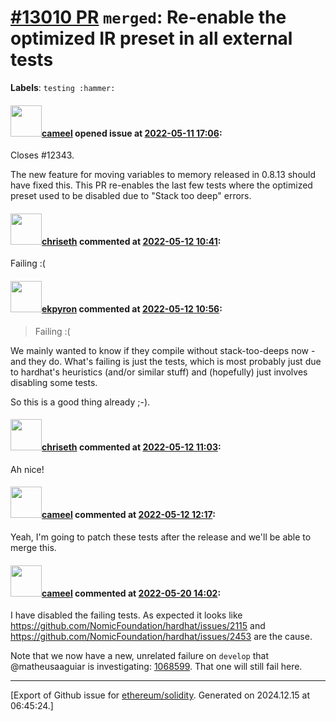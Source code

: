 # [\#13010 PR](https://github.com/ethereum/solidity/pull/13010) `merged`: Re-enable the optimized IR preset in all external tests
**Labels**: `testing :hammer:`


#### <img src="https://avatars.githubusercontent.com/u/137030?v=4" width="50">[cameel](https://github.com/cameel) opened issue at [2022-05-11 17:06](https://github.com/ethereum/solidity/pull/13010):

Closes #12343.

The new feature for moving variables to memory released in 0.8.13 should have fixed this. This PR re-enables the last few tests where the optimized preset used to be disabled due to "Stack too deep" errors.

#### <img src="https://avatars.githubusercontent.com/u/9073706?v=4" width="50">[chriseth](https://github.com/chriseth) commented at [2022-05-12 10:41](https://github.com/ethereum/solidity/pull/13010#issuecomment-1124837531):

Failing :(

#### <img src="https://avatars.githubusercontent.com/u/1347491?v=4" width="50">[ekpyron](https://github.com/ekpyron) commented at [2022-05-12 10:56](https://github.com/ethereum/solidity/pull/13010#issuecomment-1124849444):

> Failing :(

We mainly wanted to know if they compile without stack-too-deeps now - and they do. What's failing is just the tests, which is most probably just due to hardhat's heuristics (and/or similar stuff) and (hopefully) just involves disabling some tests.

So this is a good thing already ;-).

#### <img src="https://avatars.githubusercontent.com/u/9073706?v=4" width="50">[chriseth](https://github.com/chriseth) commented at [2022-05-12 11:03](https://github.com/ethereum/solidity/pull/13010#issuecomment-1124854902):

Ah nice!

#### <img src="https://avatars.githubusercontent.com/u/137030?v=4" width="50">[cameel](https://github.com/cameel) commented at [2022-05-12 12:17](https://github.com/ethereum/solidity/pull/13010#issuecomment-1124920489):

Yeah, I'm going to patch these tests after the release and we'll be able to merge this.

#### <img src="https://avatars.githubusercontent.com/u/137030?v=4" width="50">[cameel](https://github.com/cameel) commented at [2022-05-20 14:02](https://github.com/ethereum/solidity/pull/13010#issuecomment-1132937536):

I have disabled the failing tests. As expected it looks like https://github.com/NomicFoundation/hardhat/issues/2115 and https://github.com/NomicFoundation/hardhat/issues/2453 are the cause.

Note that we now have a new, unrelated failure on `develop` that @matheusaaguiar is investigating: [1068599](https://app.circleci.com/pipelines/github/ethereum/solidity/24304/workflows/9f72146d-e6dd-4dac-84e6-02deb1c95791/jobs/1068599). That one will still fail here.


-------------------------------------------------------------------------------



[Export of Github issue for [ethereum/solidity](https://github.com/ethereum/solidity). Generated on 2024.12.15 at 06:45:24.]
